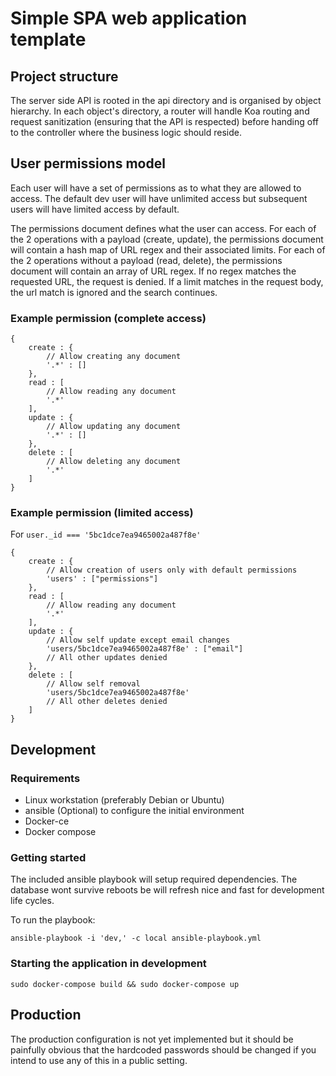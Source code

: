 # Simple SPA web application template

## Project structure
The server side API is rooted in the api directory and is organised by object hierarchy. In each object's directory,
a router will handle Koa routing and request sanitization (ensuring that the API is respected) before handing off to
the controller where the business logic should reside.

## User permissions model
Each user will have a set of permissions as to what they are allowed to access. The default dev user will have unlimited
access but subsequent users will have limited access by default.

The permissions document defines what the user can access. For each of the 2 operations with a payload (create, update),
the permissions document will contain a hash map of URL regex and their associated limits. For each of the 2 operations
without a payload (read, delete), the permissions document will contain an array of URL regex. If no regex matches the
requested URL, the request is denied. If a limit matches in the request body, the url match is ignored and the search
continues.

### Example permission (complete access)

    {
        create : {
            // Allow creating any document
            '.*' : []
        },
        read : [
            // Allow reading any document
            '.*'
        ],
        update : {
            // Allow updating any document
            '.*' : []
        },
        delete : [
            // Allow deleting any document
            '.*'
        ]
    }

### Example permission (limited access)
For `user._id === '5bc1dce7ea9465002a487f8e'`

    {
        create : {
            // Allow creation of users only with default permissions
            'users' : ["permissions"]
        },
        read : [
            // Allow reading any document
            '.*'
        ],
        update : {
            // Allow self update except email changes
            'users/5bc1dce7ea9465002a487f8e' : ["email"]
            // All other updates denied
        },
        delete : [
            // Allow self removal
            'users/5bc1dce7ea9465002a487f8e'
            // All other deletes denied
        ]
    }

## Development

### Requirements

- Linux workstation (preferably Debian or Ubuntu)
- ansible (Optional) to configure the initial environment
- Docker-ce
- Docker compose

### Getting started

The included ansible playbook will setup required dependencies. The database wont 
survive reboots be will refresh nice and fast for development life cycles.

To run the playbook:

    ansible-playbook -i 'dev,' -c local ansible-playbook.yml

### Starting the application in development

    sudo docker-compose build && sudo docker-compose up

## Production

The production configuration is not yet implemented but it should be painfully
obvious that the hardcoded passwords should be changed if you intend to
use any of this in a public setting.


